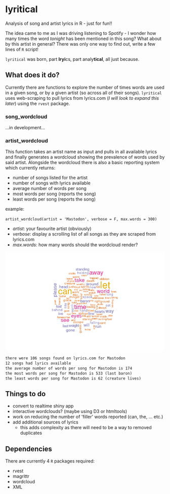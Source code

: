 # lyritical
Analysis of song and artist lyrics in R - just for fun!!

The idea came to me as I was driving listening to Spotify - I wonder how many times the word *tonight* has been mentioned in this song? What about by this artist in general? There was only one way to find out, write a few lines of `R` script!

`lyritical` was born, part **lryi**cs, part analy**tical**, all just because.

## What does it do?

Currently there are functions to explore the number of times words are used in a given song, or by a given artist (so across all of their songs). `lyritical` uses web-scraping to pull lyrics from lyrics.com (*I will look to expand this later*) using the `rvest` package.

### song_wordcloud

...in development...

### artist_wordcloud

This function takes an artist name as input and pulls in all available lyrics and finally generates a wordcloud showing the prevalence of words used by said artist. Alongside the wordcloud there is also a basic reporting system which currently returns:

  - number of songs listed for the artist
  - number of songs with lyrics available
  - average number of words per song
  - most words per song (reports the song)
  - least words per song (reports the song)

example:

`artist_wordcloud(artist = 'Mastodon', verbose = F, max.words = 300)`

  - *artist*: your favourite artist (obviously)  
  - *verbose*: display a scrolling list of all songs as they are scraped from lyrics.com  
  - *max.words*: how many words should the wordcloud render?

![](images/artist_mastodon_cloud.png)

    there were 106 songs found on lyrics.com for Mastodon  
    12 songs had lyrics available  
    the average number of words per song for Mastodon is 174  
    the most words per song for Mastodon is 533 (last baron) 
    the least words per song for Mastodon is 62 (creature lives)  

## Things to do

  - convert to realtime shiny app
  - interactive wordclouds? (maybe using D3 or htmltools) 
  - work on reducing the number of 'filler' words reported (can, the, ... etc.)
  - add additional sources of lyrics
    + this adds complexity as there will need to be a way to removed duplicates

## Dependencies

There are currently 4 `R` packages required:

  - rvest
  - magrittr
  - wordcloud
  - XML
